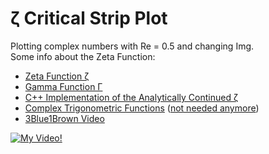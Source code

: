 # ζ Critical Strip Plot
Plotting complex numbers with Re = 0.5 and changing Img.  
Some info about the Zeta Function:
- [Zeta Function ζ](https://math.stackexchange.com/questions/437883/what-is-the-analytic-continuation-of-the-riemann-zeta-function)
- [Gamma Function Γ](https://mathworld.wolfram.com/GammaFunction.html)
- [C++ Implementation of the Analytically Continued ζ](https://github.com/junpeitsuji/iwannatouchzeta)
- [Complex Trigonometric Functions](http://mathonline.wikidot.com/the-complex-cosine-and-sine-functions) ([not needed anymore](https://en.cppreference.com/w/cpp/numeric/complex/sin))
- [3Blue1Brown Video](https://www.youtube.com/watch?v=sD0NjbwqlYw)

[![My Video!](https://res.cloudinary.com/marcomontalbano/image/upload/v1635371818/video_to_markdown/images/youtube--jGKQsn68zKE-c05b58ac6eb4c4700831b2b3070cd403.jpg)](https://www.youtube.com/watch?v=jGKQsn68zKE "My Video!")
